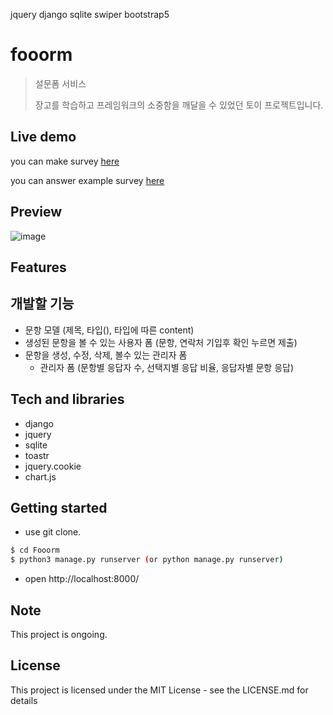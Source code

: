 jquery django sqlite swiper bootstrap5

# fooorm

> 설문폼 서비스
>
> 장고를 학습하고 프레임워크의 소중함을 깨달을 수 있었던 토이 프로젝트입니다.

## Live demo

you can make survey [here](http://34.64.167.215:7000/)

you can answer example survey [here](http://34.64.167.215:7000/forms/p6rRECBjzrrReNJ4XSdF)

## Preview

![image](https://user-images.githubusercontent.com/72514247/128608326-8d6143c5-4e53-4dd0-b195-a6e1cd2daac1.png)

## Features

## 개발할 기능

- 문항 모델 (제목, 타입(), 타입에 따른 content)
- 생성된 문항을 볼 수 있는 사용자 폼 (문항, 연락처 기입후 확인 누르면 제출)
- 문항을 생성, 수정, 삭제, 볼수 있는 관리자 폼
  - 관리자 폼 (문항별 응답자 수, 선택지별 응답 비율, 응답자별 문항 응답)

## Tech and libraries

- django
- jquery
- sqlite
- toastr
- jquery.cookie
- chart.js

## Getting started

- use git clone.

```bash
$ cd Fooorm
$ python3 manage.py runserver (or python manage.py runserver)
```

- open http://localhost:8000/

## Note

This project is ongoing.

## License

This project is licensed under the MIT License - see the LICENSE.md for details

